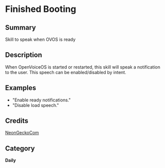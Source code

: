 # Finished Booting

## Summary

Skill to speak when OVOS is ready

## Description

When OpenVoiceOS is started or restarted, this skill will speak a notification to the
user. This speech can be enabled/disabled by intent.

## Examples

- "Enable ready notifications."
- "Disable load speech."

## Credits
[NeonGeckoCom](https://github.com/NeonGeckoCom/skill-core_ready)

## Category
**Daily**
